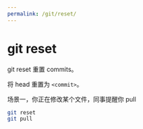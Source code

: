 ```yaml
---
permalink: /git/reset/
---
```


# git reset

git reset 重置 commits。

将 head 重置为 `<commit>`。


场景一，你正在修改某个文件，同事提醒你 pull

```sh
git reset
git pull
```

